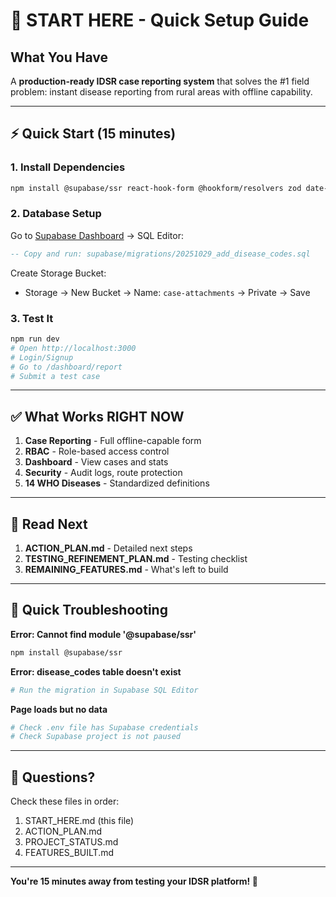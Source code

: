 # 🎯 START HERE - Quick Setup Guide

## What You Have

A **production-ready IDSR case reporting system** that solves the #1 field problem: instant disease reporting from rural areas with offline capability.

---

## ⚡ Quick Start (15 minutes)

### 1. Install Dependencies
```bash
npm install @supabase/ssr react-hook-form @hookform/resolvers zod date-fns
```

### 2. Database Setup
Go to [Supabase Dashboard](https://app.supabase.com) → SQL Editor:
```sql
-- Copy and run: supabase/migrations/20251029_add_disease_codes.sql
```

Create Storage Bucket:
- Storage → New Bucket → Name: `case-attachments` → Private → Save

### 3. Test It
```bash
npm run dev
# Open http://localhost:3000
# Login/Signup
# Go to /dashboard/report
# Submit a test case
```

---

## ✅ What Works RIGHT NOW

1. **Case Reporting** - Full offline-capable form
2. **RBAC** - Role-based access control
3. **Dashboard** - View cases and stats
4. **Security** - Audit logs, route protection
5. **14 WHO Diseases** - Standardized definitions

---

## 📖 Read Next

1. **ACTION_PLAN.md** - Detailed next steps
2. **TESTING_REFINEMENT_PLAN.md** - Testing checklist
3. **REMAINING_FEATURES.md** - What's left to build

---

## 🚨 Quick Troubleshooting

**Error: Cannot find module '@supabase/ssr'**
```bash
npm install @supabase/ssr
```

**Error: disease_codes table doesn't exist**
```bash
# Run the migration in Supabase SQL Editor
```

**Page loads but no data**
```bash
# Check .env file has Supabase credentials
# Check Supabase project is not paused
```

---

## 💬 Questions?

Check these files in order:
1. START_HERE.md (this file)
2. ACTION_PLAN.md
3. PROJECT_STATUS.md
4. FEATURES_BUILT.md

---

**You're 15 minutes away from testing your IDSR platform! 🚀**
